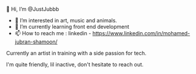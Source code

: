 👋 Hi, I’m @JustJubbb

- 👀 I’m interested in art, music and animals.
- 🌱 I’m currently learning front end development
- 📫 How to reach me : linkedin - https://www.linkedin.com/in/mohamed-jubran-shamoon/

<p> Currently an artist in training with a side passion for tech. <p>
<p> I'm quite friendly, lil inactive, don't hesitate to reach out. <p>

